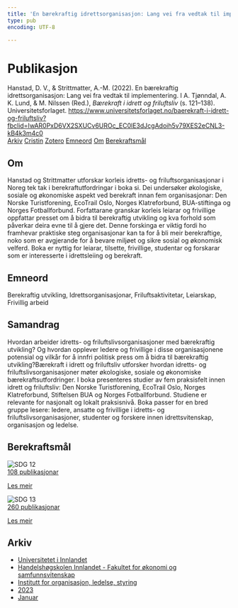 ```yaml
---
title: 'En bærekraftig idrettsorganisasjon: Lang vei fra vedtak til implementering'
type: pub
encoding: UTF-8

---
```

<h1>Publikasjon</h1>
<article id="csl-bib-container-6Y758V5P" class="csl-bib-container">
  <div class="csl-bib-body"> <div class="csl-entry">Hanstad, D. V., &#38; Strittmatter, A.-M. (2022). En bærekraftig idrettsorganisasjon: Lang vei fra vedtak til implementering. I A. Tjønndal, A. K. Lund, &#38; M. Nilssen (Red.), <i>Bærekraft i idrett og friluftsliv</i> (s. 121–138). Universitetsforlaget. <a href="https://www.universitetsforlaget.no/baerekraft-i-idrett-og-friluftsliv?fbclid=IwAR0PxD6VX2SXUCv6UROc_EC0lE3dJcgAdoih5v79XES2eCNL3-kB4k3m4c0">https://www.universitetsforlaget.no/baerekraft-i-idrett-og-friluftsliv?fbclid=IwAR0PxD6VX2SXUCv6UROc_EC0lE3dJcgAdoih5v79XES2eCNL3-kB4k3m4c0</a></div> </div>
  <div class="csl-bib-buttons">
    <a href="#taxonomy-article-6Y758V5P" alt="archive" class="csl-bib-button">Arkiv</a>
    <a href="https://app.cristin.no/results/show.jsf?id=2116172" alt="Cristin" class="csl-bib-button">Cristin</a>
    <a href="http://zotero.org/groups/5881554/items/6Y758V5P" alt="Zotero" class="csl-bib-button">Zotero</a>
    <a href="#keywords-article-6Y758V5P" alt="keywords" class="csl-bib-button">Emneord</a>
    <a href="#about-article-6Y758V5P" alt="about_pub" class="csl-bib-button">Om</a>
    <a href="#sdg-article-6Y758V5P" alt="sdg" class="csl-bib-button">Berekraftsmål</a>
  </div>
  <div id="csl-bib-meta-container-6Y758V5P"></div>
</article>
<div id="csl-bib-meta-6Y758V5P" class="csl-bib-meta">
  <article id="about-article-6Y758V5P" class="about_pub-article">
    <h1>Om</h1>
    Hanstad og Strittmatter utforskar korleis idretts- og friluftsorganisasjonar i Noreg tek tak i berekraftutfordringar i boka si. Dei undersøker økologiske, sosiale og økonomiske aspekt ved berekraft innan fem organisasjonar: Den Norske Turistforening, EcoTrail Oslo, Norges Klatreforbund, BUA-stiftinga og Norges Fotballforbund. Forfattarane granskar korleis leiarar og frivillige oppfattar presset om å bidra til berekraftig utvikling og kva forhold som påverkar deira evne til å gjere det. Denne forskinga er viktig fordi ho framhevar praktiske steg organisasjonar kan ta for å bli meir berekraftige, noko som er avgjerande for å bevare miljøet og sikre sosial og økonomisk velferd. Boka er nyttig for leiarar, tilsette, frivillige, studentar og forskarar som er interesserte i idrettsleiing og berekraft.
  </article>
  <article id="keywords-article-6Y758V5P" class="keywords-article">
    <h1>Emneord</h1>
    Berekraftig utvikling, Idrettsorganisasjonar, Friluftsaktivitetar, Leiarskap, Frivillig arbeid
  </article>
  <article id="abstract-article-6Y758V5P" class="abstract-article">
    <h1>Samandrag</h1>
    Hvordan arbeider idretts- og friluftslivsorganisasjoner med bærekraftig utvikling? Og hvordan opplever ledere og frivillige i disse organisasjonene potensial og vilkår for å innfri politisk press om å bidra til bærekraftig utvikling?Bærekraft i idrett og friluftsliv utforsker hvordan idretts- og friluftslivsorganisasjoner møter økologiske, sosiale og økonomiske bærekraftsutfordringer. I boka presenteres studier av fem praksisfelt innen idrett og friluftsliv: Den Norske Turistforening, EcoTrail Oslo, Norges Klatreforbund, Stiftelsen BUA og Norges Fotballforbund. Studiene er relevante for nasjonalt og lokalt praksisnivå. Boka passer for en bred gruppe lesere: ledere, ansatte og frivillige i idretts- og friluftslivsorganisasjoner, studenter og forskere innen idrettsvitenskap, organisasjon og ledelse.
  </article>
  <article id="sdg-article-6Y758V5P" class="sdg-article">
    <h1>Berekraftsmål</h1>
    <div class="sdg-container"><div id="sdg12" class="sdg">
        <img src="{{< params subfolder >}}images/sdg/sdg12_nn.png" class="image" alt="SDG 12">
        <div class="sdg-overlay">
          <a href="{{< params subfolder >}}nn/archive/?sdg=12#archive" class="sdg-publication-count"><span>108</span> publikasjonar</a>
          <p><a href="https://fn.no/om-fn/fns-baerekraftsmaal/ansvarlig-forbruk-og-produksjon?lang=nno-NO" class="sdg-read-more">Les meir</a></p>
        </div>
      </div> <div id="sdg13" class="sdg">
        <img src="{{< params subfolder >}}images/sdg/sdg13_nn.png" class="image" alt="SDG 13">
        <div class="sdg-overlay">
          <a href="{{< params subfolder >}}nn/archive/?sdg=13#archive" class="sdg-publication-count"><span>260</span> publikasjonar</a>
          <p><a href="https://fn.no/om-fn/fns-baerekraftsmaal/stoppe-klimaendringene?lang=nno-NO" class="sdg-read-more">Les meir</a></p>
        </div>
      </div></div>
  </article>
  <article id="taxonomy-article-6Y758V5P" class="taxonomy-article">
    <h1>Arkiv</h1>
    <ul>
      <li><a href="{{< params subfolder >}}nn/archive/?key=3DCRN523">Universitetet i Innlandet</a></li>
      <li><a href="{{< params subfolder >}}nn/archive/?key=DU8Q9LN9">Handelshøgskolen Innlandet - Fakultet for økonomi og samfunnsvitenskap</a></li>
      <li><a href="{{< params subfolder >}}nn/archive/?key=4LUWR3ZM">Institutt for organisasjon, ledelse, styring</a></li>
      <li><a href="{{< params subfolder >}}nn/archive/?key=THVQJFRI">2023</a></li>
      <li><a href="{{< params subfolder >}}nn/archive/?key=HPPS85RX">Januar</a></li>
    </ul>
  </article>
</div>
